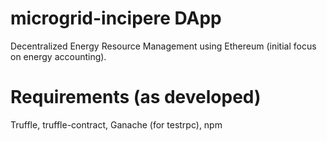 # microgrid-incipere DApp

Decentralized Energy Resource Management using Ethereum
(initial focus on energy accounting).

# Requirements (as developed)

Truffle, truffle-contract, Ganache (for testrpc), npm
